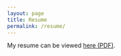 ```yaml
---
layout: page
title: Resume
permalink: /resume/
---
```


My resume can be viewed [here (PDF)](/jarrod-davis-resume.pdf).
